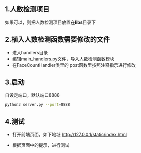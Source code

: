 
## 1.人数检测项目
如果可以，则把人数检测项目放置在**libs**目录下

## 2.植入人数检测函数需要修改的文件

- 进入handlers目录
- 编辑main_handlers.py文件，导入人数检测函数模块
- 在FaceCountHandler类里的 post函数里按照注释指示进行修改

## 3.启动

自设定端口，默认端口8888
```sh
python3 server.py --port=8888
```

## 4.测试
- 打开前端页面，如下地址
http://127.0.0.1/static/index.html

- 根据页面中的提示，进行测试